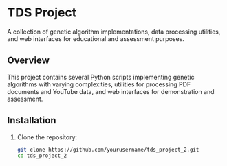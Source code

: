 # TDS Project

A collection of genetic algorithm implementations, data processing utilities, and web interfaces for educational and assessment purposes.

## Overview

This project contains several Python scripts implementing genetic algorithms with varying complexities, utilities for processing PDF documents and YouTube data, and web interfaces for demonstration and assessment.

## Installation

1. Clone the repository:
   ```sh
   git clone https://github.com/yourusername/tds_project_2.git
   cd tds_project_2
